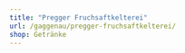 ```yaml
---
title: "Pregger Fruchsaftkelterei"
url: /gaggenau/pregger-fruchsaftkelterei/
shop: Getränke
---
```

